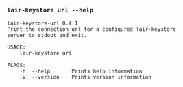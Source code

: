 ### `lair-keystore url --help`
```text
lair-keystore-url 0.4.1
Print the connection_url for a configured lair-keystore
server to stdout and exit.

USAGE:
    lair-keystore url

FLAGS:
    -h, --help       Prints help information
    -V, --version    Prints version information

```
